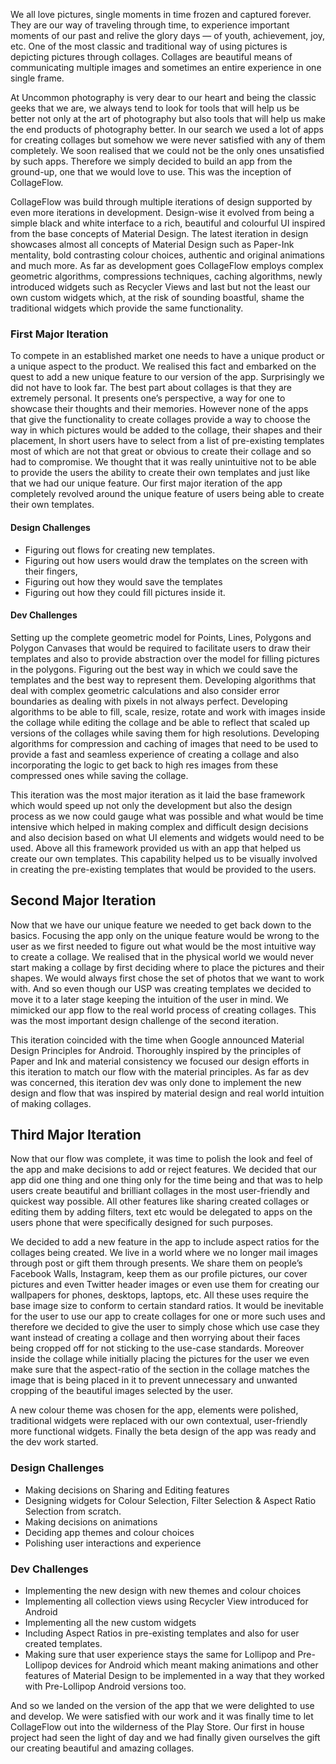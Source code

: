 We all love pictures, single moments in time frozen and captured forever. They are our way of traveling through time, to experience important moments of our past and relive the glory days — of youth, achievement, joy, etc. One of the most classic and traditional way of using pictures is depicting pictures through collages. Collages are beautiful means of communicating multiple images and sometimes an entire experience in one single frame. 

At Uncommon photography is very dear to our heart and being the classic geeks that we are, we always tend to look for tools that will help us be better not only at the art of photography but also tools that will help us make the end products of photography better. In our search we used a lot of apps for creating collages but somehow we were never satisfied with any of them completely. We soon realised that we could not be the only ones unsatisfied by such apps. Therefore we simply decided to build an app from the ground-up, one that we would love to use. This was the inception of CollageFlow.

CollageFlow was build through multiple iterations of design supported by even more iterations in development. Design-wise it evolved from being a simple black and white interface to a rich, beautiful and colourful UI inspired from the base concepts of Material Design. The latest iteration in design showcases almost all concepts of Material Design such as Paper-Ink mentality, bold contrasting colour choices, authentic and original animations and much more. As far as development goes CollageFlow employs complex geometric algorithms, compressions techniques, caching algorithms, newly introduced widgets such as Recycler Views and last but not the least our own custom widgets which, at the risk of sounding boastful, shame the traditional widgets which provide the same functionality.


### First Major Iteration

To compete in an established market one needs to have a unique product or a unique aspect to the product. We realised this fact and embarked on the quest to add a new unique feature to our version of the app. Surprisingly we did not have to look far. The best part about collages is that they are extremely personal. It presents one’s perspective, a way for one to showcase their thoughts and their memories. However none of the apps that give the functionality to create collages provide a way to choose the way in which pictures would be added to the collage, their shapes and their placement, In short users have to select from a list of pre-existing templates most of which are not that great or obvious to create their collage and so had to compromise. We thought that it was really unintuitive not to be able to provide the users the ability to create their own templates and just like that we had our unique feature. Our first major iteration of the app completely revolved around the unique feature of users being able to create their own templates. 

#### Design Challenges
* Figuring out flows for creating new templates.
* Figuring out how users would draw the templates on the screen with their fingers, 
* Figuring out how they would save the templates 
* Figuring out how they could fill pictures inside it.

#### Dev Challenges
Setting up the complete geometric model for Points, Lines, Polygons and Polygon Canvases that would be required to facilitate users to draw their templates and also to provide abstraction over the model for filling pictures in the polygons.
Figuring out the best way in which we could save the templates and the best way to represent them.
Developing algorithms that deal with complex geometric calculations and also consider error boundaries as dealing with pixels in not always perfect.
Developing algorithms to be able to fill, scale, resize, rotate and work with images inside the collage while editing the collage and be able to reflect that scaled up versions of the collages while saving them for high resolutions.
Developing algorithms for compression and caching of images that need to be used to provide a fast and seamless experience of creating a collage and also incorporating the logic to get back to high res images from these compressed ones while saving the collage.

This iteration was the most major iteration as it laid the base framework which would speed up not only the development but also the design process as we now could gauge what was possible and what would be time intensive which helped in making complex and difficult design decisions and also decision based on what UI elements and widgets would need to be used. Above all this framework provided us with an app that helped us create our own templates. This capability helped us to be visually involved in creating the pre-existing templates that would be provided to the users. 


## Second Major Iteration

Now that we have our unique feature we needed to get back down to the basics. Focusing the app only on the unique feature would be wrong to the user as we first needed to figure out what would be the most intuitive way to create a collage. We realised that in the physical world we would never start making a collage by first deciding where to place the pictures and their shapes. We would always first chose the set of photos that we want to work with. And so even though our USP was creating templates we decided to move it to a later stage keeping the intuition of the user in mind. We mimicked our app flow to the real world process of creating collages. This was the most important design challenge of the second iteration.

This iteration coincided with the time when Google announced Material Design Principles for Android. Thoroughly inspired by the principles of Paper and Ink and material consistency we focused our design efforts in this iteration to match our flow with the material principles. As far as dev was concerned, this iteration dev was only done to implement the new design and flow that was inspired by material design and real world intuition of making collages.


## Third Major Iteration

Now that our flow was complete, it was time to polish the look and feel of the app and make decisions to add or reject features. We decided that our app did one thing and one thing only for the time being and that was to help users create beautiful and brilliant collages in the most user-friendly and quickest way possible. All other features like sharing created collages or editing them by adding filters, text etc would be delegated to apps on the users phone that were specifically designed for such purposes.

We decided to add a new feature in the app to include aspect ratios for the collages being created. We live in a world where we no longer mail images through post or gift them through presents. We share them on people’s Facebook Walls, Instagram, keep them as our profile pictures, our cover pictures and even Twitter header images or even use them for creating our wallpapers for phones, desktops, laptops, etc. All these uses require the base image size to conform to certain standard ratios. It would be inevitable for the user to use our app to create collages for one or more such uses and therefore we decided to give the user to simply chose which use case they want instead of creating a collage and then worrying about their faces being cropped off for not sticking to the use-case standards. Moreover inside the collage while initially placing the pictures for the user we even make sure that the aspect-ratio of the section in the collage matches the image that is being placed in it to prevent unnecessary and unwanted cropping of the beautiful images selected by the user.

A new colour theme was chosen for the app, elements were polished, traditional widgets were replaced with our own contextual, user-friendly more functional widgets. Finally the beta design of the app was ready and the dev work started.

### Design Challenges

* Making decisions on Sharing and Editing features
* Designing widgets for Colour Selection, Filter Selection & Aspect Ratio Selection from scratch.
* Making decisions on animations
* Deciding app themes and colour choices
* Polishing user interactions and experience

### Dev Challenges

* Implementing the new design with new themes and colour choices
* Implementing all collection views using Recycler View introduced for Android
* Implementing all the new custom widgets
* Including Aspect Ratios in pre-existing templates and also for user created templates.
* Making sure that user experience stays the same for Lollipop and Pre-Lollipop devices for Android which meant making animations and other features of Material Design to be implemented in a way that they worked with Pre-Lollipop Android versions too.

And so we landed on the version of the app that we were delighted to use and develop. We were satisfied with our work and it was finally time to let CollageFlow out into the wilderness of the Play Store. Our first in house project had seen the light of day and we had finally given ourselves the gift our creating beautiful and amazing collages.